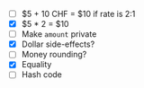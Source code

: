 - [ ] $5 + 10 CHF = $10 if rate is 2:1
- [x] $5 * 2 = $10
- [ ] Make `amount` private
- [x] Dollar side-effects?
- [ ] Money rounding?
- [x] Equality
- [ ] Hash code
